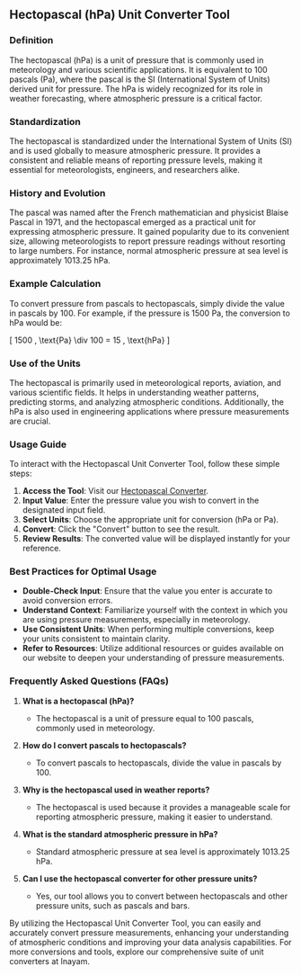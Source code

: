## Hectopascal (hPa) Unit Converter Tool

### Definition
The hectopascal (hPa) is a unit of pressure that is commonly used in meteorology and various scientific applications. It is equivalent to 100 pascals (Pa), where the pascal is the SI (International System of Units) derived unit for pressure. The hPa is widely recognized for its role in weather forecasting, where atmospheric pressure is a critical factor.

### Standardization
The hectopascal is standardized under the International System of Units (SI) and is used globally to measure atmospheric pressure. It provides a consistent and reliable means of reporting pressure levels, making it essential for meteorologists, engineers, and researchers alike.

### History and Evolution
The pascal was named after the French mathematician and physicist Blaise Pascal in 1971, and the hectopascal emerged as a practical unit for expressing atmospheric pressure. It gained popularity due to its convenient size, allowing meteorologists to report pressure readings without resorting to large numbers. For instance, normal atmospheric pressure at sea level is approximately 1013.25 hPa.

### Example Calculation
To convert pressure from pascals to hectopascals, simply divide the value in pascals by 100. For example, if the pressure is 1500 Pa, the conversion to hPa would be:

\[ 
1500 \, \text{Pa} \div 100 = 15 \, \text{hPa} 
\]

### Use of the Units
The hectopascal is primarily used in meteorological reports, aviation, and various scientific fields. It helps in understanding weather patterns, predicting storms, and analyzing atmospheric conditions. Additionally, the hPa is also used in engineering applications where pressure measurements are crucial.

### Usage Guide
To interact with the Hectopascal Unit Converter Tool, follow these simple steps:

1. **Access the Tool**: Visit our [Hectopascal Converter](https://www.inayam.co/unit-converter/pressure).
2. **Input Value**: Enter the pressure value you wish to convert in the designated input field.
3. **Select Units**: Choose the appropriate unit for conversion (hPa or Pa).
4. **Convert**: Click the "Convert" button to see the result.
5. **Review Results**: The converted value will be displayed instantly for your reference.

### Best Practices for Optimal Usage
- **Double-Check Input**: Ensure that the value you enter is accurate to avoid conversion errors.
- **Understand Context**: Familiarize yourself with the context in which you are using pressure measurements, especially in meteorology.
- **Use Consistent Units**: When performing multiple conversions, keep your units consistent to maintain clarity.
- **Refer to Resources**: Utilize additional resources or guides available on our website to deepen your understanding of pressure measurements.

### Frequently Asked Questions (FAQs)

1. **What is a hectopascal (hPa)?**
   - The hectopascal is a unit of pressure equal to 100 pascals, commonly used in meteorology.

2. **How do I convert pascals to hectopascals?**
   - To convert pascals to hectopascals, divide the value in pascals by 100.

3. **Why is the hectopascal used in weather reports?**
   - The hectopascal is used because it provides a manageable scale for reporting atmospheric pressure, making it easier to understand.

4. **What is the standard atmospheric pressure in hPa?**
   - Standard atmospheric pressure at sea level is approximately 1013.25 hPa.

5. **Can I use the hectopascal converter for other pressure units?**
   - Yes, our tool allows you to convert between hectopascals and other pressure units, such as pascals and bars.

By utilizing the Hectopascal Unit Converter Tool, you can easily and accurately convert pressure measurements, enhancing your understanding of atmospheric conditions and improving your data analysis capabilities. For more conversions and tools, explore our comprehensive suite of unit converters at Inayam.